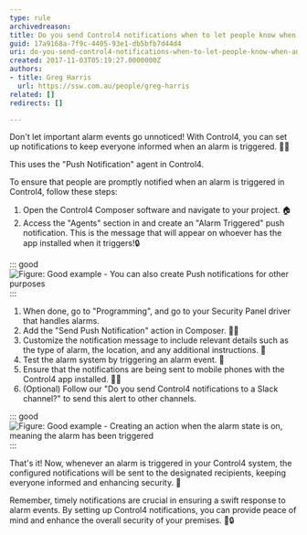 ```yaml
---
type: rule
archivedreason: 
title: Do you send Control4 notifications when to let people know when an Alarm is triggered?
guid: 17a9168a-7f9c-4405-93e1-db5bfb7d44d4
uri: do-you-send-control4-notifications-when-to-let-people-know-when-an-alarm-is-triggered
created: 2017-11-03T05:19:27.0000000Z
authors:
- title: Greg Harris
  url: https://ssw.com.au/people/greg-harris
related: []
redirects: []

---
```


Don't let important alarm events go unnoticed! With Control4, you can set up notifications to keep everyone informed when an alarm is triggered. 📣🚨

This uses the "Push Notification" agent in Control4.

<!--endintro-->

To ensure that people are promptly notified when an alarm is triggered in Control4, follow these steps:

1. Open the Control4 Composer software and navigate to your project. 🏠
2. Access the "Agents" section in and create an "Alarm Triggered" push notification. This is the message that will appear on whoever has the app installed when it triggers!🔒

::: good
![Figure: Good example - You can also create Push notifications for other purposes](c4alarm.jpg)
:::

1. When done, go to "Programming", and go to your Security Panel driver that handles alarms.
2. Add the "Send Push Notification" action in Composer. 📧💬
3. Customize the notification message to include relevant details such as the type of alarm, the location, and any additional instructions. 📝
4. Test the alarm system by triggering an alarm event. 🚨
5. Ensure that the notifications are being sent to mobile phones with the Control4 app installed. 📲🏡
6. (Optional) Follow our "Do you send Control4 notifications to a Slack channel?" to send this alert to other channels.

::: good
![Figure: Good example - Creating an action when the alarm state is on, meaning the alarm has been triggered](c4alarmtrig.jpg)
:::

That's it! Now, whenever an alarm is triggered in your Control4 system, the configured notifications will be sent to the designated recipients, keeping everyone informed and enhancing security. 🙌

Remember, timely notifications are crucial in ensuring a swift response to alarm events. By setting up Control4 notifications, you can provide peace of mind and enhance the overall security of your premises. 🚀🔒
